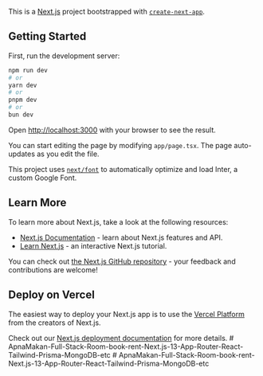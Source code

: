 This is a [Next.js](https://nextjs.org/) project bootstrapped with [`create-next-app`](https://github.com/vercel/next.js/tree/canary/packages/create-next-app).

## Getting Started

First, run the development server:

```bash
npm run dev
# or
yarn dev
# or
pnpm dev
# or
bun dev
```

Open [http://localhost:3000](http://localhost:3000) with your browser to see the result.

You can start editing the page by modifying `app/page.tsx`. The page auto-updates as you edit the file.

This project uses [`next/font`](https://nextjs.org/docs/basic-features/font-optimization) to automatically optimize and load Inter, a custom Google Font.

## Learn More

To learn more about Next.js, take a look at the following resources:

- [Next.js Documentation](https://nextjs.org/docs) - learn about Next.js features and API.
- [Learn Next.js](https://nextjs.org/learn) - an interactive Next.js tutorial.

You can check out [the Next.js GitHub repository](https://github.com/vercel/next.js/) - your feedback and contributions are welcome!

## Deploy on Vercel

The easiest way to deploy your Next.js app is to use the [Vercel Platform](https://vercel.com/new?utm_medium=default-template&filter=next.js&utm_source=create-next-app&utm_campaign=create-next-app-readme) from the creators of Next.js.

Check out our [Next.js deployment documentation](https://nextjs.org/docs/deployment) for more details.
#   A p n a M a k a n - F u l l - S t a c k - R o o m - b o o k - r e n t - N e x t . j s - 1 3 - A p p - R o u t e r - R e a c t - T a i l w i n d - P r i s m a - M o n g o D B - e t c  
 #   A p n a M a k a n - F u l l - S t a c k - R o o m - b o o k - r e n t - N e x t . j s - 1 3 - A p p - R o u t e r - R e a c t - T a i l w i n d - P r i s m a - M o n g o D B - e t c  
 